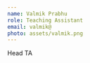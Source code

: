 ```yaml
---
name: Valmik Prabhu
role: Teaching Assistant
email: valmik@
photo: assets/valmik.png
---
```

Head TA
